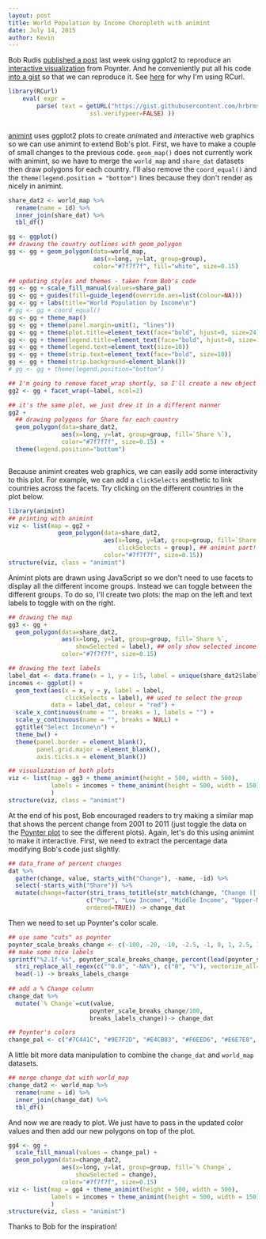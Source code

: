```yaml
---
layout: post
title: World Population by Income Choropleth with animint
date: July 14, 2015
author: Kevin  
---
```



Bob Rudis [published a post](http://rud.is/b/2015/07/09/faceted-world-population-by-income-choropleths-in-ggplot/) last week using ggplot2 to reproduce an [interactive visualization](http://www.pewglobal.org/interactives/global-population-by-income/) from Poynter.  And he conveniently put all his code [into a gist](https://gist.github.com/hrbrmstr/5a9a0d93cbb54f8ce777) so that we can reproduce it.  See [here](http://stackoverflow.com/questions/7715723/sourcing-r-script-over-https) for why I'm using RCurl.


```r
library(RCurl)
    eval( expr = 
        parse( text = getURL("https://gist.githubusercontent.com/hrbrmstr/5a9a0d93cbb54f8ce777/raw/40b1573032df9c14cc65e18d1b783acd0fe6f3a1/poynter-income-choropleth-facets.R",
                       ssl.verifypeer=FALSE) ))
```

<img src="{{ site.baseurl }}/images/posts/2015-07-14-World-Population-by-Income-Choropleth-with-animint_files/rudis_source-1.png" title="" alt="" style="display: block; margin: auto;" />

[animint](https://github.com/tdhock/animint) uses ggplot2 plots to create *anim*ated and *int*eractive web graphics so we can use animint to extend Bob's plot.  First, we have to make a couple of small changes to the previous code.  `geom_map()` does not currently work with animint, so we have to merge the `world_map` and `share_dat` datasets then draw polygons for each country.  I'll also remove the `coord_equal()` and the `theme(legend.position = "bottom")` lines because they don't render as nicely in animint.


```r
share_dat2 <- world_map %>% 
  rename(name = id) %>% 
  inner_join(share_dat) %>% 
  tbl_df()

gg <- ggplot()
## drawing the country outlines with geom_polygon
gg <- gg + geom_polygon(data=world_map, 
                        aes(x=long, y=lat, group=group),
                        color="#7f7f7f", fill="white", size=0.15)
 
## updating styles and themes - taken from Bob's code
gg <- gg + scale_fill_manual(values=share_pal)
gg <- gg + guides(fill=guide_legend(override.aes=list(colour=NA)))
gg <- gg + labs(title="World Population by Income\n")
# gg <- gg + coord_equal()
gg <- gg + theme_map()
gg <- gg + theme(panel.margin=unit(1, "lines"))
gg <- gg + theme(plot.title=element_text(face="bold", hjust=0, size=24))
gg <- gg + theme(legend.title=element_text(face="bold", hjust=0, size=12))
gg <- gg + theme(legend.text=element_text(size=10))
gg <- gg + theme(strip.text=element_text(face="bold", size=10))
gg <- gg + theme(strip.background=element_blank())
# gg <- gg + theme(legend.position="bottom")

## I'm going to remove facet_wrap shortly, so I'll create a new object
gg2 <- gg + facet_wrap(~label, ncol=2)

## it's the same plot, we just drew it in a different manner
gg2 + 
  ## drawing polygons for Share for each country
  geom_polygon(data=share_dat2, 
               aes(x=long, y=lat, group=group, fill=`Share %`), 
               color="#7f7f7f", size=0.15) + 
  theme(legend.position="bottom")
```

<img src="{{ site.baseurl }}/images/posts/2015-07-14-World-Population-by-Income-Choropleth-with-animint_files/polygon_map-1.png" title="" alt="" style="display: block; margin: auto;" />

Because animint creates web graphics, we can easily add some interactivity to this plot.  For example, we can add a `clickSelects` aesthetic to link countries across the facets.  Try clicking on the different countries in the plot below.


```r
library(animint)
## printing with animint
viz <- list(map = gg2 + 
              geom_polygon(data=share_dat2, 
                           aes(x=long, y=lat, group=group, fill=`Share %`, 
                               clickSelects = group), ## animint part!
                           color="#7f7f7f", size=0.15))
structure(viz, class = "animint")
```

<script type="text/javascript" src="{{ site.baseurl }}/images/posts/2015-07-14-World-Population-by-Income-Choropleth-with-animint_files/animintmap/vendor/d3.v3.js"></script>
<script type="text/javascript" src="{{ site.baseurl }}/images/posts/2015-07-14-World-Population-by-Income-Choropleth-with-animint_files/animintmap/animint.js"></script><p></p>
<div id="animintmap"></div>
<script>var plot = new animint("#animintmap", "{{ site.baseurl }}/images/posts/2015-07-14-World-Population-by-Income-Choropleth-with-animint_files/animintmap/plot.json");</script>

Animint plots are drawn using JavaScript so we don't need to use facets to display all the different income groups.  Instead we can toggle between the different groups. To do so, I'll create two plots: the map on the left and text labels to toggle with on the right.


```r
## drawing the map
gg3 <- gg + 
  geom_polygon(data=share_dat2, 
               aes(x=long, y=lat, group=group, fill=`Share %`, 
                   showSelected = label), ## only show selected income
               color="#7f7f7f", size=0.15)

## drawing the text labels
label_dat <- data.frame(x = 1, y = 1:5, label = unique(share_dat2$label))
incomes <- ggplot() + 
  geom_text(aes(x = x, y = y, label = label, 
                clickSelects = label), ## used to select the group
            data = label_dat, colour = "red") + 
  scale_x_continuous(name = "", breaks = 1, labels = "") + 
  scale_y_continuous(name = "", breaks = NULL) + 
  ggtitle("Select Income\n") + 
  theme_bw() + 
  theme(panel.border = element_blank(), 
        panel.grid.major = element_blank(), 
        axis.ticks.x = element_blank())

## visualization of both plots
viz <- list(map = gg3 + theme_animint(height = 500, width = 500), 
            labels = incomes + theme_animint(height = 500, width = 150)
            )
structure(viz, class = "animint")
```

<p></p>
<div id="animinttoggle"></div>
<script>var plot = new animint("#animinttoggle", "{{ site.baseurl }}/images/posts/2015-07-14-World-Population-by-Income-Choropleth-with-animint_files/animinttoggle/plot.json");</script>

At the end of his post, Bob encouraged readers to try making a similar map that shows the percent change from 2001 to 2011 (just toggle the data on the [Poynter plot](http://www.pewglobal.org/interactives/global-population-by-income/) to see the different plots).  Again, let's do this using animint to make it interactive.  First, we need to extract the percentage data modifying Bob's code just slightly.


```r
## data_frame of percent changes
dat %>%
  gather(change, value, starts_with("Change"), -name, -id) %>%
  select(-starts_with("Share")) %>%
  mutate(change=factor(stri_trans_totitle(str_match(change, "Change ([[:alpha:]- ]+),")[,2]),
                      c("Poor", "Low Income", "Middle Income", "Upper-Middle Income", "High Income"),
                      ordered=TRUE)) -> change_dat
```

Then we need to set up Poynter's color scale.


```r
## use same "cuts" as poynter
poynter_scale_breaks_change <- c(-100, -20, -10, -2.5, -1, 0, 1, 2.5, 10, 20, 100)
## make some nice labels
sprintf("%2.1f-%s", poynter_scale_breaks_change, percent(lead(poynter_scale_breaks_change/100))) %>%
  stri_replace_all_regex(c("^0.0", "-NA%"), c("0", "%"), vectorize_all=FALSE) %>%
  head(-1) -> breaks_labels_change
 
## add a % Change column
change_dat %>%
  mutate(`% Change`=cut(value,
                       poynter_scale_breaks_change/100,
                       breaks_labels_change))-> change_dat

## Poynter's colors
change_pal <- c("#7C441C", "#9E7F2D", "#E4CB83", "#F6EED6", "#E6E7E8", "#E6E7E8", "#D5FFE9", "#82A6BF", "#335062", "#916E99")
```

A little bit more data manipulation to combine the `change_dat` and `world_map` datasets.


```r
## merge change_dat with world_map
change_dat2 <- world_map %>% 
  rename(name = id) %>% 
  inner_join(change_dat) %>% 
  tbl_df()
```

And now we are ready to plot.  We just have to pass in the updated color values and then add our new polygons on top of the plot.


```r
gg4 <- gg + 
  scale_fill_manual(values = change_pal) + 
  geom_polygon(data=change_dat2, 
               aes(x=long, y=lat, group=group, fill=`% Change`, 
                   showSelected = change),
               color="#7f7f7f", size=0.15)
viz <- list(map = gg4 + theme_animint(height = 500, width = 500), 
            labels = incomes + theme_animint(height = 500, width = 150)
            )
structure(viz, class = "animint")
```

<p></p>
<div id="animintchange"></div>
<script>var plot = new animint("#animintchange", "{{ site.baseurl }}/images/posts/2015-07-14-World-Population-by-Income-Choropleth-with-animint_files/animintchange/plot.json");</script>

Thanks to Bob for the inspiration!





